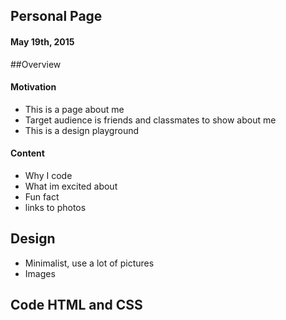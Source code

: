 ## Personal Page
#### May 19th, 2015

##Overview

#### Motivation
- This is a page about me
- Target audience is friends and classmates to show about me
- This is a design playground

#### Content
- Why I code
- What im excited about
- Fun fact
- links to photos

## Design
- Minimalist, use a lot of pictures
- Images

## Code HTML and CSS